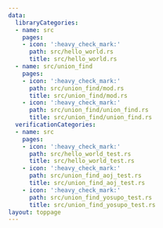 ```yaml
---
data:
  libraryCategories:
  - name: src
    pages:
    - icon: ':heavy_check_mark:'
      path: src/hello_world.rs
      title: src/hello_world.rs
  - name: src/union_find
    pages:
    - icon: ':heavy_check_mark:'
      path: src/union_find/mod.rs
      title: src/union_find/mod.rs
    - icon: ':heavy_check_mark:'
      path: src/union_find/union_find.rs
      title: src/union_find/union_find.rs
  verificationCategories:
  - name: src
    pages:
    - icon: ':heavy_check_mark:'
      path: src/hello_world_test.rs
      title: src/hello_world_test.rs
    - icon: ':heavy_check_mark:'
      path: src/union_find_aoj_test.rs
      title: src/union_find_aoj_test.rs
    - icon: ':heavy_check_mark:'
      path: src/union_find_yosupo_test.rs
      title: src/union_find_yosupo_test.rs
layout: toppage
---
```

